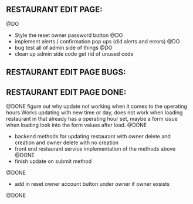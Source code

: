 ## RESTAURANT EDIT PAGE:
@DO
- Style the reset owner password button
@DO
- implement alerts / confirmation pop ups (did alerts and errors)
@DO
- bug test all of admin side of things 
@DO
- clean up admin side code get rid of unused code 

## RESTAURANT EDIT PAGE BUGS: 




## RESTAURANT EDIT PAGE DONE: 
@DONE
figure out why update not working when it comes to the operating hours Works updating with new time or day, does not work when loading restaurant in that already has a operating hour set, maybe a form issue when loading look into the form values after load. 
@DONE
- backend methods for updating restaurant with owner delete and creation and owner delete with no 
creation
- front end restaurant service implementation of the methods above
@DONE
- finish update on submit method

@DONE
- add in reset owner account button under owner if owner exsists


@DONE


